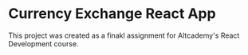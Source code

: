 # Currency Exchange React App

This project was created as a finakl assignment for Altcademy's React Development course.
